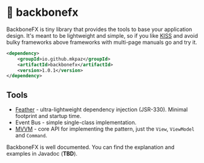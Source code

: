 # 🦴 backbonefx

BackboneFX is tiny library that provides the tools to base your application design. It's meant to be lightweight and simple, so if you like [KISS](https://en.wikipedia.org/wiki/KISS_principle) and avoid bulky frameworks above frameworks with multi-page manuals go and try it.

```xml
<dependency>
    <groupId>io.github.mkpaz</groupId>
    <artifactId>backbonefx</artifactId>
    <version>1.0.1</version>
</dependency>
```

## Tools

* [Feather](https://github.com/zsoltherpai/feather) - ultra-lightweight dependency injection (JSR-330). Minimal footprint and startup time.
* Event Bus - simple single-class implementation.
* [MVVM](https://wikipedia.org/wiki/Model–view–viewmodel) - core API for implementing the pattern, just the `View`, `ViewModel` and `Command`.

BackboneFX is well documented. You can find the explanation and examples in Javadoc (**TBD**).
